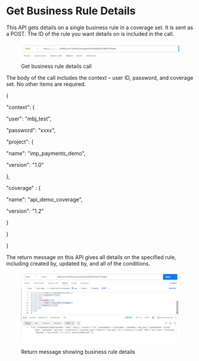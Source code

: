 # Get Business Rule Details

This API gets details on a single business rule in a coverage set.  It is sent as a POST.  The ID of the rule you want details on is included in the call.

&#x20;

<figure><img src="../../../../../.gitbook/assets/image (53).png" alt=""><figcaption><p>Get business rule details call</p></figcaption></figure>

&#x20;

The body of the call includes the context – user ID, password, and coverage set.  No other items are required.

&#x20;

{

&#x20;   "context": {

&#x20;       "user": "mbj\_test",

&#x20;       "password": "xxxx",

&#x20;       "project": {

&#x20;           "name": "imp\_payments\_demo",

&#x20;           "version": "1.0"

&#x20;       },

&#x20;       "coverage" : {

&#x20;           "name": "api\_demo\_coverage",

&#x20;         "version": "1.2"

&#x20;       }

&#x20;   }

}

&#x20;

The return message on this API gives all details on the specified rule, including created by, updated by, and all of the conditions.

&#x20;

<figure><img src="../../../../../.gitbook/assets/image (54).png" alt=""><figcaption><p>Return message showing business rule details</p></figcaption></figure>
